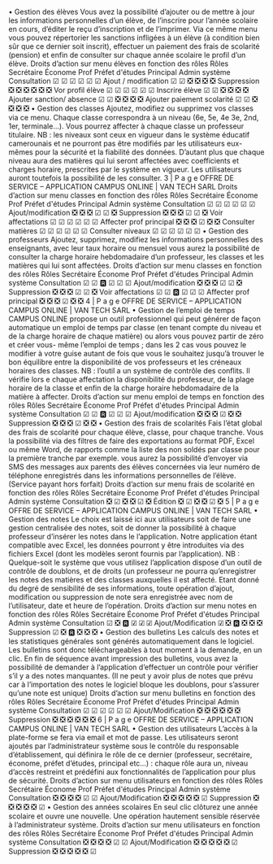 • Gestion des élèves
Vous avez la possibilité d’ajouter ou de mettre à jour les informations personnelles
d’un élève, de l’inscrire pour l’année scolaire en cours, d’éditer le reçu d’inscription
et de l’imprimer. Via ce même menu vous pouvez répertorier les sanctions infligées à
un élève (à condition bien sûr que ce dernier soit inscrit), effectuer un paiement des
frais de scolarité (pension) et enfin de consulter sur chaque année scolaire le profil
d’un élève.
Droits d’action sur menu élèves en fonction des rôles
Rôles
Secrétaire Économe
Prof
Préfet
d'études
Principal
Admin
système
Consultation
☑
☑
☑
☑
☑
☑
Ajout / modification
☑
☑
❎
❎
❎
❎
Suppression
❎
❎
❎
❎
❎
❎
Vor profil élève
☑
☑
☑
☑
☑
☑
Inscrire élève
☑
☑
❎
❎
❎
❎
Ajouter sanction/
absence
☑
☑
❎
❎
❎
❎
Ajouter paiement
scolarité
☑
☑
❎
❎
❎
❎
• Gestion des classes
Ajoutez, modifiez ou supprimez vos classes via ce menu. Chaque classe correspondra
à un niveau (6e, 5e, 4e 3e, 2nd, 1er, terminale…). Vous pourrez affecter à chaque classe
un professeur titulaire.
NB : les niveaux sont ceux en vigueur dans le système éducatif camerounais et ne
pourront pas être modifiés par les utilisateurs eux-mêmes pour la sécurité et la
fiabilité des données. D’autant plus que chaque niveau aura des matières qui lui
seront affectées avec coefficients et charges horaire, prescrites par le système en
vigueur. Les utilisateurs auront toutefois la possibilité de les consulter.
3 | P a g e
OFFRE DE SERVICE – APPLICATION CAMPUS ONLINE | VAN TECH SARL
Droits d’action sur menu classes en fonction des rôles
Rôles
Secrétaire Économe
Prof
Préfet
d'études
Principal
Admin
système
Consultation
☑
☑
☑
☑
☑
☑
Ajout/modification
❎
❎
❎
☑
☑
❎
Suppression
❎
❎
❎
☑
☑
❎
Voir affectations
☑
☑
☑
☑
☑
☑
Affecter prof
principal
❎
❎
❎
☑
❎
❎
Consulter matières
☑
☑
☑
☑
☑
☑
Consulter niveaux
☑
☑
☑
☑
☑
☑
• Gestion des professeurs
Ajoutez, supprimez, modifiez les informations personnelles des enseignants, avec
leur taux horaire ou mensuel vous aurez la possibilité de consulter la charge horaire
hebdomadaire d’un professeur, les classes et les matières qui lui sont affectées.
Droits d’action sur menu classes en fonction des rôles
Rôles
Secrétaire Économe
Prof
Préfet
d'études
Principal
Admin
système
Consultation
☑
☑
🆁
☑
☑
☑
Ajout/modification
❎
❎
❎
☑
☑
❎
Suppression
❎
❎
❎
☑
☑
❎
Voir affectations
☑
☑
🆁
☑
☑
☑
Affecter prof
principal
❎
❎
❎
☑
❎
❎
4 | P a g e
OFFRE DE SERVICE – APPLICATION CAMPUS ONLINE | VAN TECH SARL
• Gestion de l’emploi de temps
CAMPUS ONLINE propose un outil professionnel qui peut générer de façon
automatique un emploi de temps par classe (en tenant compte du niveau et de la
charge horaire de chaque matière) ou alors vous pouvez partir de zéro et créer vous-
même l’emploi de temps ; dans les 2 cas vous pouvez le modifier à votre guise autant
de fois que vous le souhaitez jusqu’à trouver le bon équilibre entre la disponibilité de
vos professeurs et les créneaux horaires des classes.
NB : l’outil a un système de contrôle des conflits. Il vérifie lors e chaque affectation la
disponibilité du professeur, de la plage horaire de la classe et enfin de la charge
horaire hebdomadaire de la matière à affecter.
Droits d’action sur menu emploi de temps en fonction des rôles
Rôles
Secrétaire Économe
Prof
Préfet
d'études
Principal
Admin
système
Consultation
☑
☑
🆁
☑
☑
☑
Ajout/modification
❎
❎
❎
☑
❎
❎
Suppression
❎
❎
❎
☑
❎
❎
• Gestion des frais de scolarités
Fais l’état global des frais de scolarité pour chaque élève, classe, pour chaque
tranche. Vous la possibilité via des filtres de faire des exportations au format PDF,
Excel ou même Word, de rapports comme la liste des non soldés par classe pour la
première tranche par exemple.
vous aurez la possibilité d’envoyer via SMS des messages aux parents des élèves
concernées via leur numéro de téléphone enregistrés dans les informations
personnelles de l’élève. (Service payant hors forfait)
Droits d’action sur menu frais de scolarité en fonction des rôles
Rôles
Secrétaire Économe
Prof
Préfet
d'études
Principal
Admin
système
Consultation
❎
☑
❎
❎
☑
❎
Édition
❎
☑
❎
❎
☑
❎
5 | P a g e
OFFRE DE SERVICE – APPLICATION CAMPUS ONLINE | VAN TECH SARL
• Gestion des notes
Le choix est laissé ici aux utilisateurs soit de faire une gestion centralisée des notes,
soit de donner la possibilité à chaque professeur d’insérer les notes dans le
l’application. Notre application étant compatible avec Excel, les données pourront y
être introduites via des fichiers Excel (dont les modèles seront fournis par
l’application).
NB : Quelque-soit le système que vous utilisez l’application dispose d’un outil de
contrôle de doublons, et de droits (un professeur ne pourra qu’enregistrer les notes
des matières et des classes auxquelles il est affecté. Etant donné du degré de
sensibilité de ses informations, toute opération d’ajout, modification ou suppression
de note sera enregistrée avec nom de l’utilisateur, date et heure de l’opération.
Droits d’action sur menu notes en fonction des rôles
Rôles
Secrétaire Économe
Prof
Préfet
d'études
Principal
Admin
système
Consultation
☑
❎
🆁
☑
☑
☑
Ajout/Modification
☑
❎
🆁
❎
❎
❎
Suppression
☑
❎
🆁
❎
❎
❎
• Gestion des bulletins
Les calculs des notes et les statistiques générales sont générés automatiquement
dans le logiciel. Les bulletins sont donc téléchargeables à tout moment à la demande,
en un clic. En fin de séquence avant impression des bulletins, vous avez la possibilité
de demander à l’application d’effectuer un contrôle pour vérifier s’il y a des notes
manquantes. (Il ne peut y avoir plus de notes que prévu car à l’importation des notes
le logiciel bloque les doublons, pour s’assurer qu’une note est unique)
Droits d’action sur menu bulletins en fonction des rôles
Rôles
Secrétaire Économe
Prof
Préfet
d'études
Principal
Admin
système
Consultation
☑
☑
☑
☑
☑
☑
Ajout/Modification
❎
❎
❎
❎
❎
❎
Suppression
❎
❎
❎
❎
❎
❎
6 | P a g e
OFFRE DE SERVICE – APPLICATION CAMPUS ONLINE | VAN TECH SARL
• Gestion des utilisateurs
L’accès à la plate-forme se fera via email et mot de passe. Les utilisateurs seront
ajoutés par l’administrateur système sous le contrôle du responsable
d’établissement, qui définira le rôle de ce dernier (professeur, secrétaire, économe,
préfet d’études, principal etc…) : chaque rôle aura un, niveau d’accès restreint et
prédéfini aux fonctionnalités de l’application pour plus de sécurité.
Droits d’action sur menu utilisateurs en fonction des rôles
Rôles
Secrétaire Économe
Prof
Préfet
d'études
Principal
Admin
système
Consultation
❎
❎
❎
❎
☑
☑
Ajout/Modification
❎
❎
❎
❎
❎
☑
Suppression
❎
❎
❎
❎
❎
☑
• Gestion des années scolaires
En seul clic clôturez une année scolaire et ouvre une nouvelle. Une opération
hautement sensible réservée à l’administrateur système.
Droits d’action sur menu utilisateurs en fonction des rôles
Rôles
Secrétaire Économe
Prof
Préfet
d'études
Principal
Admin
système
Consultation
❎
❎
❎
❎
☑
☑
Ajout/Modification
❎
❎
❎
❎
❎
☑
Suppression
❎
❎
❎
❎
❎
☑